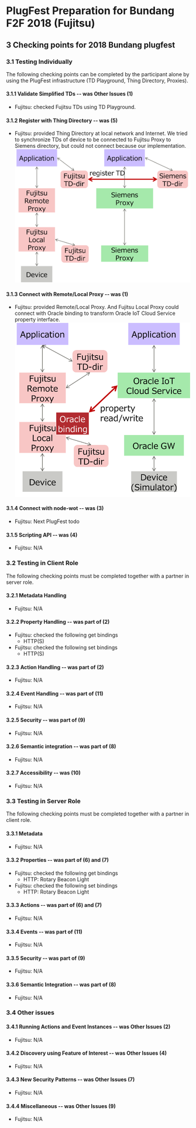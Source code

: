 # PlugFest Preparation for Bundang F2F 2018 (Fujitsu)

## 3 Checking points for 2018 Bundang plugfest

### 3.1 Testing Individually
The following checking points can be completed by the participant alone by using the PlugFest infrastructure (TD Playground, Thing Directory, Proxies).

#### 3.1.1 Validate Simplified TDs -- was Other Issues (1)

* Fujitsu: checked Fujitsu TDs using TD Playground.

#### 3.1.2 Register with Thing Directory -- was (5)

* Fujitsu: provided Thing Directory at local network and Internet. We tried to synchronize TDs of device to be connected to Fujitsu Proxy to Siemens directory, but could not connect because our implementation.
![Fujitsu_multiple_directory_integration](./images/Fujitsu-multiple-directory-integration.png)

#### 3.1.3 Connect with Remote/Local Proxy -- was (1)

* Fujitsu: provided Remote/Local Proxy. And Fujitsu Local Proxy could connect with Oracle binding to transform Oracle IoT Cloud Service property interface.
![Fujitsu_multiple_proxy_integration](./images/Fujitsu-multiple-proxy-integration.png)

#### 3.1.4 Connect with node-wot -- was (3)

* Fujitsu: Next PlugFest todo

#### 3.1.5 Scripting API -- was (4)

* Fujitsu: N/A

### 3.2 Testing in Client Role
The following checking points must be completed together with a partner in server role.

#### 3.2.1 Metadata Handling

* Fujitsu: N/A

#### 3.2.2 Property Handling -- was part of (2)

* Fujitsu: checked the following get bindings
  * HTTP(S)
* Fujitsu: checked the following set bindings
  * HTTP(S)

#### 3.2.3 Action Handling -- was part of (2)

* Fujitsu: N/A

#### 3.2.4 Event Handling -- was part of (11)

* Fujitsu: N/A

#### 3.2.5 Security -- was part of (9)

* Fujitsu: N/A

#### 3.2.6 Semantic integration -- was part of (8)

* Fujitsu: N/A

#### 3.2.7 Accessibility -- was (10)

* Fujitsu: N/A

### 3.3 Testing in Server Role
The following checking points must be completed together with a partner in client role.

#### 3.3.1 Metadata

* Fujitsu: N/A

#### 3.3.2 Properties -- was part of (6) and (7)

* Fujitsu: checked the following get bindings
  * HTTP: Rotary Beacon Light
* Fujitsu: checked the following set bindings
  * HTTP: Rotary Beacon Light

#### 3.3.3 Actions -- was part of (6) and (7)

* Fujitsu: N/A

#### 3.3.4 Events -- was part of (11)

* Fujitsu: N/A

#### 3.3.5 Security -- was part of (9)

* Fujitsu: N/A

#### 3.3.6 Semantic Integration -- was part of (8)

* Fujitsu: N/A

### 3.4 Other issues

#### 3.4.1 Running Actions and Event Instances -- was Other Issues (2)

* Fujitsu: N/A

#### 3.4.2 Discovery using Feature of Interest -- was Other Issues (4)

* Fujitsu: N/A

#### 3.4.3 New Security Patterns -- was Other Issues (7)

* Fujitsu: N/A

#### 3.4.4 Miscellaneous -- was Other Issues (9)

* Fujitsu: N/A
